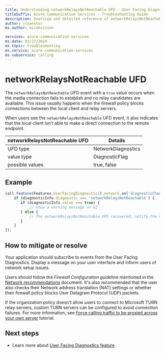 ```yaml
---
title: Understanding networkRelaysNotReachable UFD - User Facing Diagnostics
titleSuffix: Azure Communication Services - Troubleshooting Guide
description: Overview and detailed reference of networkRelaysNotReachable UFD
author: sloanster
ms.author: micahvivion

services: azure-communication-services
ms.date: 03/27/2024
ms.topic: troubleshooting
ms.service: azure-communication-services
ms.subservice: calling
---
```


# networkRelaysNotReachable UFD
The `networkRelaysNotReachable` UFD event with a `true` value occurs when the media connection fails to establish and no relay candidates are available. This issue usually happens when the firewall policy blocks connections between the local client and relay servers.

When users see the `networkRelaysNotReachable` UFD event, it also indicates that the local client isn't able to make a direct connection to the remote endpoint.

| networkRelaysNotReachable UFD | Details                |
| ------------------------------|------------------------|
| UFD type                      | NetworkDiagnostics     |
| value type                    | DiagnosticFlag         |
| possible values               | true, false            |

## Example
```typescript
call.feature(Features.UserFacingDiagnostics).network.on('diagnosticChanged', (diagnosticInfo) => {
    if (diagnosticInfo.diagnostic === 'networkRelaysNotReachable') {
       if (diagnosticInfo.value === true) {
           // show a warning message on UI
       } else {
           // The networkRelaysNotReachable UFD recovered, notify the user
       }
    }
});
```
## How to mitigate or resolve
Your application should subscribe to events from the User Facing Diagnostics.
Display a message on your user interface and inform users of network setup issues.

Users should follow the *Firewall Configuration* guideline mentioned in the [Network recommendations](../../../../../concepts/voice-video-calling/network-requirements.md) document. It's also recommended that the user also checks their Network address translation (NAT) settings or whether their firewall policy blocks User Datagram Protocol (UDP) packets.

If the organization policy doesn't allow users to connect to Microsoft TURN relay servers, custom TURN servers can be configured to avoid connection failures. For more information, see [Force calling traffic to be proxied across your own server](../../../../../tutorials/proxy-calling-support-tutorial.md) tutorial.

## Next steps
* Learn more about [User Facing Diagnostics feature](../../../../../concepts/voice-video-calling/user-facing-diagnostics.md?pivots=platform-web).

